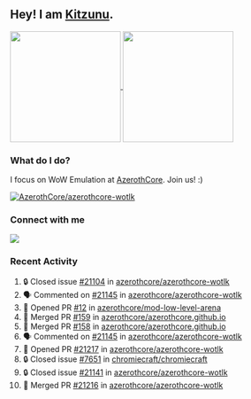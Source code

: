 ## Hey! I am [Kitzunu](https://Github.com/Kitzunu).

<!--
[![Kitzunu's Github stats](https://github-readme-stats.vercel.app/api?username=kitzunu&theme=github_dark&show_icons=true&number_format=long)](https://github.com/Kitzunu)

[![Kitzunu's Language stats](https://github-readme-stats.vercel.app/api/top-langs/?username=Kitzunu&layout=donut&theme=github_dark)](https://github.com/Kitzunu)
-->

<a href="https://github.com/Kitzunu">
  <img height=200 align="center" src="https://github-readme-stats.vercel.app/api?username=kitzunu&theme=github_dark&show_icons=true&number_format=long" />
</a>
<a href="https://github.com/Kitzunu">
  <img height=200 align="center" src="https://github-readme-stats.vercel.app/api/top-langs/?username=Kitzunu&layout=donut&theme=github_dark" />
</a>

### What do I do?

I focus on WoW Emulation at [AzerothCore](https://github.com/AzerothCore). Join us! :)

[![AzerothCore/azerothcore-wotlk](https://github-readme-stats.vercel.app/api/pin/?username=AzerothCore&repo=azerothcore-wotlk&theme=github_dark&show_owner=true)](https://github.com/azerothcore/azerothcore-wotlk)

### Connect with me
[![](https://img.shields.io/badge/AzerothCore%20Discord-Connect%20with%20me!-green)](https://discord.com/invite/gkt4y2x)

### Recent Activity

<!--START_SECTION:activity-->
1. 🔒 Closed issue [#21104](https://github.com/azerothcore/azerothcore-wotlk/issues/21104) in [azerothcore/azerothcore-wotlk](https://github.com/azerothcore/azerothcore-wotlk)
2. 🗣 Commented on [#21145](https://github.com/azerothcore/azerothcore-wotlk/pull/21145#issuecomment-2605330988) in [azerothcore/azerothcore-wotlk](https://github.com/azerothcore/azerothcore-wotlk)
3. 💪 Opened PR [#12](https://github.com/azerothcore/mod-low-level-arena/pull/12) in [azerothcore/mod-low-level-arena](https://github.com/azerothcore/mod-low-level-arena)
4. 🎉 Merged PR [#159](https://github.com/azerothcore/azerothcore.github.io/pull/159) in [azerothcore/azerothcore.github.io](https://github.com/azerothcore/azerothcore.github.io)
5. 🎉 Merged PR [#158](https://github.com/azerothcore/azerothcore.github.io/pull/158) in [azerothcore/azerothcore.github.io](https://github.com/azerothcore/azerothcore.github.io)
6. 🗣 Commented on [#21145](https://github.com/azerothcore/azerothcore-wotlk/pull/21145#issuecomment-2601018604) in [azerothcore/azerothcore-wotlk](https://github.com/azerothcore/azerothcore-wotlk)
7. 💪 Opened PR [#21217](https://github.com/azerothcore/azerothcore-wotlk/pull/21217) in [azerothcore/azerothcore-wotlk](https://github.com/azerothcore/azerothcore-wotlk)
8. 🔒 Closed issue [#7651](https://github.com/chromiecraft/chromiecraft/issues/7651) in [chromiecraft/chromiecraft](https://github.com/chromiecraft/chromiecraft)
9. 🔒 Closed issue [#21141](https://github.com/azerothcore/azerothcore-wotlk/issues/21141) in [azerothcore/azerothcore-wotlk](https://github.com/azerothcore/azerothcore-wotlk)
10. 🎉 Merged PR [#21216](https://github.com/azerothcore/azerothcore-wotlk/pull/21216) in [azerothcore/azerothcore-wotlk](https://github.com/azerothcore/azerothcore-wotlk)
<!--END_SECTION:activity-->
